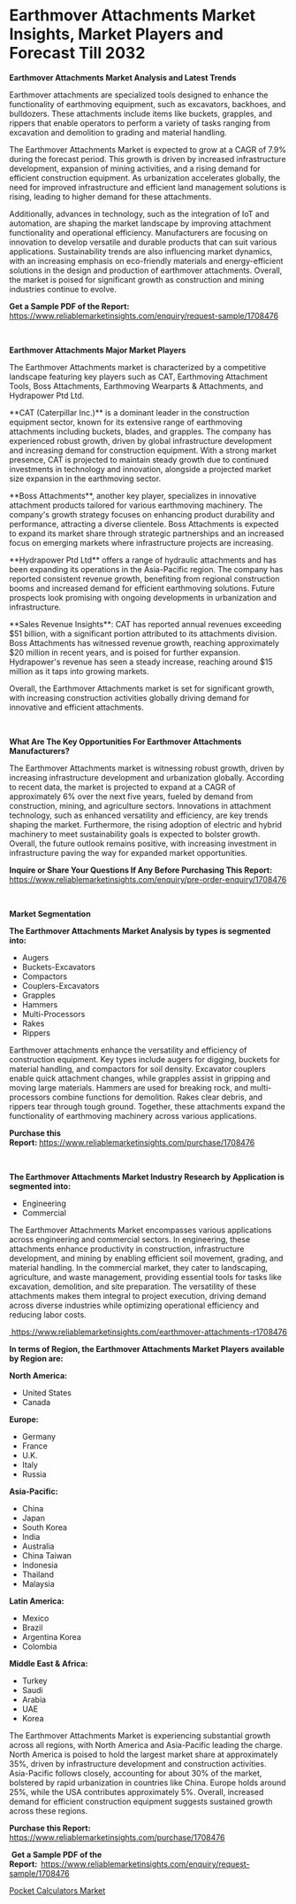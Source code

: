 <p><h1>Earthmover Attachments Market Insights, Market Players and Forecast Till 2032</h1></p><p><strong>Earthmover Attachments Market Analysis and Latest Trends</strong></p>
<p><p>Earthmover attachments are specialized tools designed to enhance the functionality of earthmoving equipment, such as excavators, backhoes, and bulldozers. These attachments include items like buckets, grapples, and rippers that enable operators to perform a variety of tasks ranging from excavation and demolition to grading and material handling. </p><p>The Earthmover Attachments Market is expected to grow at a CAGR of 7.9% during the forecast period. This growth is driven by increased infrastructure development, expansion of mining activities, and a rising demand for efficient construction equipment. As urbanization accelerates globally, the need for improved infrastructure and efficient land management solutions is rising, leading to higher demand for these attachments.</p><p>Additionally, advances in technology, such as the integration of IoT and automation, are shaping the market landscape by improving attachment functionality and operational efficiency. Manufacturers are focusing on innovation to develop versatile and durable products that can suit various applications. Sustainability trends are also influencing market dynamics, with an increasing emphasis on eco-friendly materials and energy-efficient solutions in the design and production of earthmover attachments. Overall, the market is poised for significant growth as construction and mining industries continue to evolve.</p></p>
<p><strong>Get a Sample PDF of the Report:&nbsp;</strong> <a href="https://www.reliablemarketinsights.com/enquiry/request-sample/1708476?utm_campaign=2111&utm_medium=2&utm_source=Github&utm_content=ia&utm_term=27032025&utm_id=earthmover-attachments">https://www.reliablemarketinsights.com/enquiry/request-sample/1708476</a></p>
<p>&nbsp;</p>
<p><strong>Earthmover Attachments Major Market Players</strong></p>
<p><p>The Earthmover Attachments market is characterized by a competitive landscape featuring key players such as CAT, Earthmoving Attachment Tools, Boss Attachments, Earthmoving Wearparts & Attachments, and Hydrapower Ptd Ltd. </p><p>**CAT (Caterpillar Inc.)** is a dominant leader in the construction equipment sector, known for its extensive range of earthmoving attachments including buckets, blades, and grapples. The company has experienced robust growth, driven by global infrastructure development and increasing demand for construction equipment. With a strong market presence, CAT is projected to maintain steady growth due to continued investments in technology and innovation, alongside a projected market size expansion in the earthmoving sector.</p><p>**Boss Attachments**, another key player, specializes in innovative attachment products tailored for various earthmoving machinery. The company's growth strategy focuses on enhancing product durability and performance, attracting a diverse clientele. Boss Attachments is expected to expand its market share through strategic partnerships and an increased focus on emerging markets where infrastructure projects are increasing.</p><p>**Hydrapower Ptd Ltd** offers a range of hydraulic attachments and has been expanding its operations in the Asia-Pacific region. The company has reported consistent revenue growth, benefiting from regional construction booms and increased demand for efficient earthmoving solutions. Future prospects look promising with ongoing developments in urbanization and infrastructure.</p><p>**Sales Revenue Insights**: CAT has reported annual revenues exceeding $51 billion, with a significant portion attributed to its attachments division. Boss Attachments has witnessed revenue growth, reaching approximately $20 million in recent years, and is poised for further expansion. Hydrapower's revenue has seen a steady increase, reaching around $15 million as it taps into growing markets.</p><p>Overall, the Earthmover Attachments market is set for significant growth, with increasing construction activities globally driving demand for innovative and efficient attachments.</p></p>
<p>&nbsp;</p>
<p><strong>What Are The Key Opportunities For Earthmover Attachments Manufacturers?</strong></p>
<p><p>The Earthmover Attachments market is witnessing robust growth, driven by increasing infrastructure development and urbanization globally. According to recent data, the market is projected to expand at a CAGR of approximately 6% over the next five years, fueled by demand from construction, mining, and agriculture sectors. Innovations in attachment technology, such as enhanced versatility and efficiency, are key trends shaping the market. Furthermore, the rising adoption of electric and hybrid machinery to meet sustainability goals is expected to bolster growth. Overall, the future outlook remains positive, with increasing investment in infrastructure paving the way for expanded market opportunities.</p></p>
<p><strong>Inquire or Share Your Questions If Any Before Purchasing This Report:</strong> <a href="https://www.reliablemarketinsights.com/enquiry/pre-order-enquiry/1708476?utm_campaign=2111&utm_medium=2&utm_source=Github&utm_content=ia&utm_term=27032025&utm_id=earthmover-attachments">https://www.reliablemarketinsights.com/enquiry/pre-order-enquiry/1708476</a></p>
<p>&nbsp;</p>
<p><strong>Market Segmentation</strong></p>
<p><strong>The Earthmover Attachments Market Analysis by types is segmented into:</strong></p>
<p><ul><li>Augers</li><li>Buckets-Excavators</li><li>Compactors</li><li>Couplers-Excavators</li><li>Grapples</li><li>Hammers</li><li>Multi-Processors</li><li>Rakes</li><li>Rippers</li></ul></p>
<p><p>Earthmover attachments enhance the versatility and efficiency of construction equipment. Key types include augers for digging, buckets for material handling, and compactors for soil density. Excavator couplers enable quick attachment changes, while grapples assist in gripping and moving large materials. Hammers are used for breaking rock, and multi-processors combine functions for demolition. Rakes clear debris, and rippers tear through tough ground. Together, these attachments expand the functionality of earthmoving machinery across various applications.</p></p>
<p><strong>Purchase this Report:&nbsp;</strong><a href="https://www.reliablemarketinsights.com/purchase/1708476?utm_campaign=2111&utm_medium=2&utm_source=Github&utm_content=ia&utm_term=27032025&utm_id=earthmover-attachments">https://www.reliablemarketinsights.com/purchase/1708476</a></p>
<p>&nbsp;</p>
<p><strong>The Earthmover Attachments Market Industry Research by Application is segmented into:</strong></p>
<p><ul><li>Engineering</li><li>Commercial</li></ul></p>
<p><p>The Earthmover Attachments Market encompasses various applications across engineering and commercial sectors. In engineering, these attachments enhance productivity in construction, infrastructure development, and mining by enabling efficient soil movement, grading, and material handling. In the commercial market, they cater to landscaping, agriculture, and waste management, providing essential tools for tasks like excavation, demolition, and site preparation. The versatility of these attachments makes them integral to project execution, driving demand across diverse industries while optimizing operational efficiency and reducing labor costs.</p></p>
<p><a href="https://www.reliablemarketinsights.com/earthmover-attachments-r1708476?utm_campaign=2111&utm_medium=2&utm_source=Github&utm_content=ia&utm_term=27032025&utm_id=earthmover-attachments">&nbsp;https://www.reliablemarketinsights.com/earthmover-attachments-r1708476</a></p>
<p><strong>In terms of Region, the Earthmover Attachments Market Players available by Region are:</strong></p>
<p>
    <p> <strong> North America: </strong>
        <ul>
            <li>United States</li>
            <li>Canada</li>
        </ul>
        </p> 
    <p> <strong> Europe: </strong>
        <ul>
            <li>Germany</li>
            <li>France</li>
            <li>U.K.</li>
            <li>Italy</li>
            <li>Russia</li>
        </ul>
        </p> 
    <p> <strong> Asia-Pacific: </strong>
        <ul>
            <li>China</li>
            <li>Japan</li>
            <li>South Korea</li>
            <li>India</li>
            <li>Australia</li>
            <li>China Taiwan</li>
            <li>Indonesia</li>
            <li>Thailand</li>
            <li>Malaysia</li>
        </ul>
        </p> 
    <p> <strong> Latin America: </strong>
        <ul>
            <li>Mexico</li>
            <li>Brazil</li>
            <li>Argentina Korea</li>
            <li>Colombia</li>
        </ul>
        </p> 
    <p> <strong> Middle East & Africa: </strong>
        <ul>
            <li>Turkey</li>
            <li>Saudi</li>
            <li>Arabia</li>
            <li>UAE</li>
            <li>Korea</li>
        </ul>
    </p>
    </p>
<p><p>The Earthmover Attachments Market is experiencing substantial growth across all regions, with North America and Asia-Pacific leading the charge. North America is poised to hold the largest market share at approximately 35%, driven by infrastructure development and construction activities. Asia-Pacific follows closely, accounting for about 30% of the market, bolstered by rapid urbanization in countries like China. Europe holds around 25%, while the USA contributes approximately 5%. Overall, increased demand for efficient construction equipment suggests sustained growth across these regions.</p></p>
<p><strong>Purchase this Report: </strong><a href="https://www.reliablemarketinsights.com/purchase/1708476?utm_campaign=2111&utm_medium=2&utm_source=Github&utm_content=ia&utm_term=27032025&utm_id=earthmover-attachments">https://www.reliablemarketinsights.com/purchase/1708476</a></p>
<p>&nbsp;<strong>Get a Sample PDF of the Report:&nbsp;&nbsp;</strong><a href="https://www.reliablemarketinsights.com/enquiry/request-sample/1708476?utm_campaign=2111&utm_medium=2&utm_source=Github&utm_content=ia&utm_term=27032025&utm_id=earthmover-attachments">https://www.reliablemarketinsights.com/enquiry/request-sample/1708476</a></p>
<p><strong></strong></p>
<p><p><a href="https://github.com/aslinalirey9/Market-Research-Report-List-1/blob/main/pocket-calculators-market.md?utm_campaign=2111&utm_medium=2&utm_source=Github&utm_content=ia&utm_term=27032025&utm_id=earthmover-attachments">Pocket Calculators Market</a></p></p>